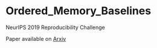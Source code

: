 # Ordered_Memory_Baselines
NeurIPS 2019 Reproducibility Challenge

Paper available on [Arxiv](https://arxiv.org/abs/2302.06451)

